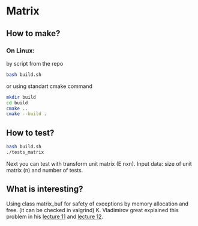 # Matrix

## How to make?

### On Linux:

by script from the repo
```bash
bash build.sh
```
or using standart cmake command
```bash
mkdir build
cd build
cmake ..
cmake --build .
```
## How to test?

```bash
bash build.sh
./tests_matrix
```

Next you can test with transform unit matrix (E nxn).
Input data: size of unit matrix (n) and number of tests.



## What is interesting?

Using class matrix_buf for safety of exceptions
by memory allocation and free.
(it can be checked in valgrind)
K. Vladimirov great explained this problem 
in his [lecture 11](https://www.youtube.com/watch?v=P1LcWg6K3WE&list=PL3BR09unfgciJ1_K_E914nohpiOiHnpsK&index=12) and [lecture 12](https://www.youtube.com/watch?v=d0iqsUx_Aow&list=PL3BR09unfgciJ1_K_E914nohpiOiHnpsK&index=13). 
